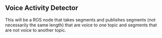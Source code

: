 ## Voice Activity Detector

This will be a ROS node that takes segments and publishes segments (not necessarily the same length) that are voice to one topic and segments that are not voice to another topic.
